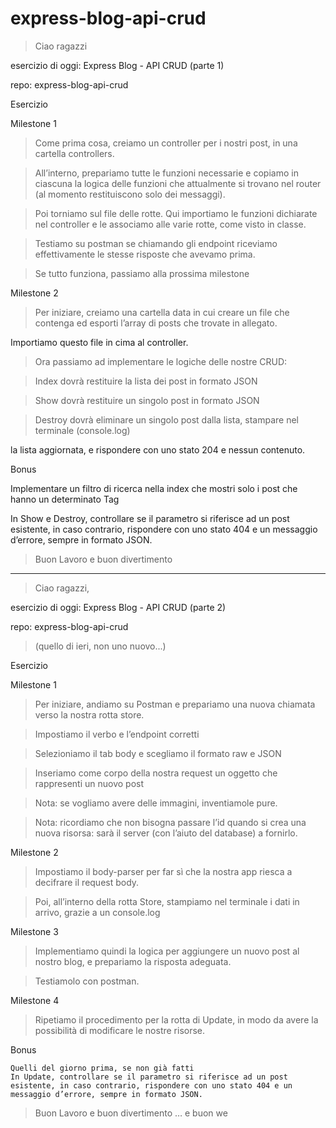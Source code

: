 # express-blog-api-crud

> Ciao ragazzi

esercizio di oggi: Express Blog - API CRUD (parte 1)

repo: express-blog-api-crud

Esercizio

Milestone 1
> Come prima cosa, creiamo un controller per i nostri post, in una cartella controllers.

> All’interno, prepariamo tutte le funzioni necessarie e copiamo in ciascuna la logica delle 
funzioni che attualmente si trovano nel router (al momento restituiscono solo dei messaggi).

> Poi torniamo sul file delle rotte. Qui importiamo le funzioni dichiarate nel controller e le associamo alle varie rotte, come visto in classe.

> Testiamo su postman se chiamando gli endpoint riceviamo effettivamente le stesse risposte che avevamo prima.

> Se tutto funziona, passiamo alla prossima milestone

Milestone 2

> Per iniziare, creiamo una cartella data in cui creare un file che contenga ed esporti l’array di posts che trovate in allegato. 

Importiamo questo file in cima al controller.

> Ora passiamo ad implementare le logiche delle nostre CRUD:

> Index dovrà restituire la lista dei post in formato JSON

> Show dovrà restituire un singolo post in formato JSON

> Destroy dovrà eliminare un singolo post dalla lista, stampare nel terminale (console.log) 

la lista aggiornata, e rispondere con uno stato 204 e nessun contenuto.

Bonus

Implementare un filtro di ricerca nella index che mostri solo i post che hanno un determinato Tag

In Show e Destroy, controllare se il parametro si riferisce ad un post esistente, in caso 
contrario, rispondere con uno stato 404 e un messaggio d’errore, sempre in formato JSON.

> Buon Lavoro e buon divertimento 

----------------------------------------------------------------------------------------------------------------------

> Ciao ragazzi, 

esercizio di oggi: Express Blog - API CRUD (parte 2)

repo: express-blog-api-crud
> (quello di ieri, non uno nuovo...)

Esercizio

Milestone 1

> Per iniziare, andiamo su Postman e prepariamo una nuova chiamata verso la nostra rotta store.

> Impostiamo il verbo e l’endpoint corretti

> Selezioniamo il tab body e scegliamo il formato raw e JSON

> Inseriamo come corpo della nostra request un oggetto che rappresenti un nuovo post

> Nota: se vogliamo avere delle immagini, inventiamole pure.

> Nota: ricordiamo che non bisogna passare l’id quando si crea una nuova risorsa: sarà il server (con l’aiuto del database) a fornirlo.

Milestone 2

> Impostiamo il body-parser per far sì che la nostra app riesca a decifrare il request body.

> Poi, all’interno della rotta Store, stampiamo nel terminale i dati in arrivo, grazie a un console.log

Milestone 3

> Implementiamo quindi la logica per aggiungere un nuovo post al nostro blog, e prepariamo la risposta adeguata.

> Testiamolo con postman.

Milestone 4

> Ripetiamo il procedimento per la rotta di Update, in modo da avere la possibilità di modificare le nostre risorse.

Bonus

    Quelli del giorno prima, se non già fatti
    In Update, controllare se il parametro si riferisce ad un post esistente, in caso contrario, rispondere con uno stato 404 e un messaggio d’errore, sempre in formato JSON.

> Buon Lavoro e buon divertimento … e buon we 